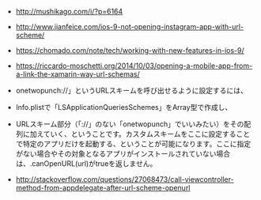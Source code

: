 - http://mushikago.com/i/?p=6164
- http://www.jianfeice.com/ios-9-not-opening-instagram-app-with-url-scheme/
- https://chomado.com/note/tech/working-with-new-features-in-ios-9/

- https://riccardo-moschetti.org/2014/10/03/opening-a-mobile-app-from-a-link-the-xamarin-way-url-schemas/

- onetwopunch://」というURLスキームを呼び出せるように設定するには、
- Info.plistで「LSApplicationQueriesSchemes」をArray型で作成し、
- URLスキーム部分（「://」のない「onetwopunch」でいいみたい）をその配列に加えていく、ということです。カスタムスキームをここに設定することで特定のアプリだけを起動する、ということが可能になります。ここに指定がない場合やその対象となるアプリがインストールされていない場合は、.canOpenURL(url)がtrueを返しません。


- http://stackoverflow.com/questions/27068473/call-viewcontroller-method-from-appdelegate-after-url-scheme-openurl
